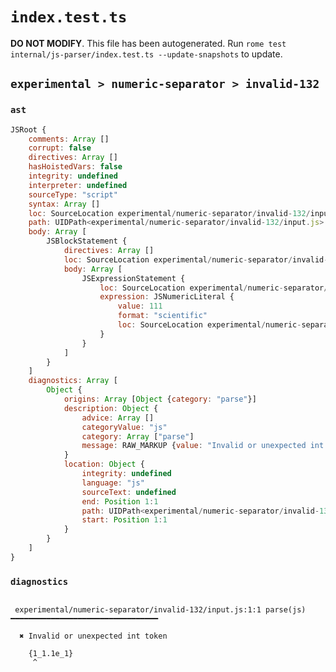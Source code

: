 # `index.test.ts`

**DO NOT MODIFY**. This file has been autogenerated. Run `rome test internal/js-parser/index.test.ts --update-snapshots` to update.

## `experimental > numeric-separator > invalid-132`

### `ast`

```javascript
JSRoot {
	comments: Array []
	corrupt: false
	directives: Array []
	hasHoistedVars: false
	integrity: undefined
	interpreter: undefined
	sourceType: "script"
	syntax: Array []
	loc: SourceLocation experimental/numeric-separator/invalid-132/input.js 1:0-2:0
	path: UIDPath<experimental/numeric-separator/invalid-132/input.js>
	body: Array [
		JSBlockStatement {
			directives: Array []
			loc: SourceLocation experimental/numeric-separator/invalid-132/input.js 1:0-1:10
			body: Array [
				JSExpressionStatement {
					loc: SourceLocation experimental/numeric-separator/invalid-132/input.js 1:1-1:9
					expression: JSNumericLiteral {
						value: 111
						format: "scientific"
						loc: SourceLocation experimental/numeric-separator/invalid-132/input.js 1:1-1:9
					}
				}
			]
		}
	]
	diagnostics: Array [
		Object {
			origins: Array [Object {category: "parse"}]
			description: Object {
				advice: Array []
				categoryValue: "js"
				category: Array ["parse"]
				message: RAW_MARKUP {value: "Invalid or unexpected int token"}
			}
			location: Object {
				integrity: undefined
				language: "js"
				sourceText: undefined
				end: Position 1:1
				path: UIDPath<experimental/numeric-separator/invalid-132/input.js>
				start: Position 1:1
			}
		}
	]
}
```

### `diagnostics`

```

 experimental/numeric-separator/invalid-132/input.js:1:1 parse(js) ━━━━━━━━━━━━━━━━━━━━━━━━━━━━━━━━━

  ✖ Invalid or unexpected int token

    {1_1.1e_1}
     ^


```

